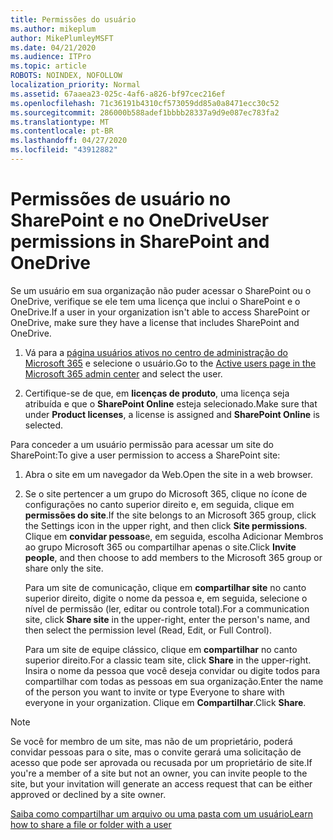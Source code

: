 ```yaml
---
title: Permissões do usuário
ms.author: mikeplum
author: MikePlumleyMSFT
ms.date: 04/21/2020
ms.audience: ITPro
ms.topic: article
ROBOTS: NOINDEX, NOFOLLOW
localization_priority: Normal
ms.assetid: 67aaea23-025c-4af6-a826-bf97cec216ef
ms.openlocfilehash: 71c36191b4310cf573059dd85a0a8471ecc30c52
ms.sourcegitcommit: 286000b588adef1bbbb28337a9d9e087ec783fa2
ms.translationtype: MT
ms.contentlocale: pt-BR
ms.lasthandoff: 04/27/2020
ms.locfileid: "43912882"
---
```

# <a name="user-permissions-in-sharepoint-and-onedrive"></a><span data-ttu-id="352a2-102">Permissões de usuário no SharePoint e no OneDrive</span><span class="sxs-lookup"><span data-stu-id="352a2-102">User permissions in SharePoint and OneDrive</span></span>

<span data-ttu-id="352a2-103">Se um usuário em sua organização não puder acessar o SharePoint ou o OneDrive, verifique se ele tem uma licença que inclui o SharePoint e o OneDrive.</span><span class="sxs-lookup"><span data-stu-id="352a2-103">If a user in your organization isn't able to access SharePoint or OneDrive, make sure they have a license that includes SharePoint and OneDrive.</span></span> 
  
1. <span data-ttu-id="352a2-104">Vá para a [página usuários ativos no centro de administração do Microsoft 365](https://portal.office.com/adminportal/home#/users) e selecione o usuário.</span><span class="sxs-lookup"><span data-stu-id="352a2-104">Go to the [Active users page in the Microsoft 365 admin center](https://portal.office.com/adminportal/home#/users) and select the user.</span></span> 
    
2. <span data-ttu-id="352a2-105">Certifique-se de que, em **licenças de produto**, uma licença seja atribuída e que o **SharePoint Online** esteja selecionado.</span><span class="sxs-lookup"><span data-stu-id="352a2-105">Make sure that under **Product licenses**, a license is assigned and **SharePoint Online** is selected.</span></span> 
    
 <span data-ttu-id="352a2-106">Para conceder a um usuário permissão para acessar um site do SharePoint:</span><span class="sxs-lookup"><span data-stu-id="352a2-106">To give a user permission to access a SharePoint site:</span></span> 
  
1. <span data-ttu-id="352a2-107">Abra o site em um navegador da Web.</span><span class="sxs-lookup"><span data-stu-id="352a2-107">Open the site in a web browser.</span></span>
    
2. <span data-ttu-id="352a2-108">Se o site pertencer a um grupo do Microsoft 365, clique no ícone de configurações no canto superior direito e, em seguida, clique em **permissões do site**.</span><span class="sxs-lookup"><span data-stu-id="352a2-108">If the site belongs to an Microsoft 365 group, click the Settings icon in the upper right, and then click **Site permissions**.</span></span> <span data-ttu-id="352a2-109">Clique em **convidar pessoas**e, em seguida, escolha Adicionar Membros ao grupo Microsoft 365 ou compartilhar apenas o site.</span><span class="sxs-lookup"><span data-stu-id="352a2-109">Click **Invite people**, and then choose to add members to the Microsoft 365 group or share only the site.</span></span> 
    
    <span data-ttu-id="352a2-110">Para um site de comunicação, clique em **compartilhar site** no canto superior direito, digite o nome da pessoa e, em seguida, selecione o nível de permissão (ler, editar ou controle total).</span><span class="sxs-lookup"><span data-stu-id="352a2-110">For a communication site, click **Share site** in the upper-right, enter the person's name, and then select the permission level (Read, Edit, or Full Control).</span></span> 
    
    <span data-ttu-id="352a2-111">Para um site de equipe clássico, clique em **compartilhar** no canto superior direito.</span><span class="sxs-lookup"><span data-stu-id="352a2-111">For a classic team site, click **Share** in the upper-right.</span></span> <span data-ttu-id="352a2-112">Insira o nome da pessoa que você deseja convidar ou digite todos para compartilhar com todas as pessoas em sua organização.</span><span class="sxs-lookup"><span data-stu-id="352a2-112">Enter the name of the person you want to invite or type Everyone to share with everyone in your organization.</span></span> <span data-ttu-id="352a2-113">Clique em **Compartilhar**.</span><span class="sxs-lookup"><span data-stu-id="352a2-113">Click **Share**.</span></span>
    
> [!NOTE]
> <span data-ttu-id="352a2-114">Se você for membro de um site, mas não de um proprietário, poderá convidar pessoas para o site, mas o convite gerará uma solicitação de acesso que pode ser aprovada ou recusada por um proprietário de site.</span><span class="sxs-lookup"><span data-stu-id="352a2-114">If you're a member of a site but not an owner, you can invite people to the site, but your invitation will generate an access request that can be either approved or declined by a site owner.</span></span> 
  
[<span data-ttu-id="352a2-115">Saiba como compartilhar um arquivo ou uma pasta com um usuário</span><span class="sxs-lookup"><span data-stu-id="352a2-115">Learn how to share a file or folder with a user</span></span>](https://go.microsoft.com/fwlink/?linkid=533408)
  

